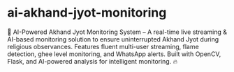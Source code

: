 # ai-akhand-jyot-monitoring
🚀 AI-Powered Akhand Jyot Monitoring System – A real-time live streaming &amp; AI-based monitoring solution to ensure uninterrupted Akhand Jyot during religious observances. Features fluent multi-user streaming, flame detection, ghee level monitoring, and WhatsApp alerts. Built with OpenCV, Flask, and AI-powered analysis for intelligent monitoring. 🔥
